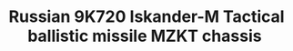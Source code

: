 ---
layout: product
title: "Russian 9K720 Iskander-M Tactical ballistic missile MZKT chassis "
price: "3700" 
desc: "Maketa"
img_path: "/assets/img/UA72105.webp"
brand: "N/A"
available: false
special_offer: false
new: false
soon: false
cat: "010000"
subcat: "013300"
subsubcat: "0N/A"
sifra: "UA72105"
popular: false
spec: false
---